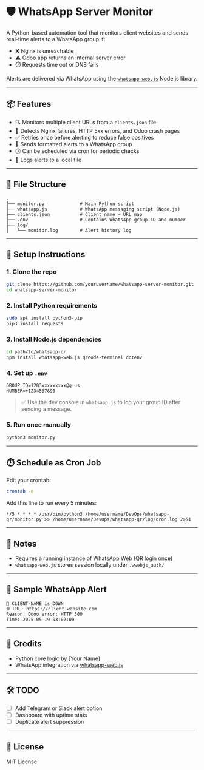 # 🛡️ WhatsApp Server Monitor

A Python-based automation tool that monitors client websites and sends real-time alerts to a WhatsApp group if:

- ❌ Nginx is unreachable
- ⚠️ Odoo app returns an internal server error
- ⏱️ Requests time out or DNS fails

Alerts are delivered via WhatsApp using the [`whatsapp-web.js`](https://github.com/pedroslopez/whatsapp-web.js) Node.js library.

---

## 📦 Features

- 🔍 Monitors multiple client URLs from a `clients.json` file
- 🚨 Detects Nginx failures, HTTP 5xx errors, and Odoo crash pages
- ✅ Retries once before alerting to reduce false positives
- 💬 Sends formatted alerts to a WhatsApp group
- 🕒 Can be scheduled via cron for periodic checks
- 📝 Logs alerts to a local file

---

## 📁 File Structure

```
.
├── monitor.py             # Main Python script
├── whatsapp.js            # WhatsApp messaging script (Node.js)
├── clients.json           # Client name → URL map
├── .env                   # Contains WhatsApp group ID and number
├── log/
│   └── monitor.log        # Alert history log
```

---

## 🔧 Setup Instructions

### 1. Clone the repo
```bash
git clone https://github.com/yourusername/whatsapp-server-monitor.git
cd whatsapp-server-monitor
```

### 2. Install Python requirements
```bash
sudo apt install python3-pip
pip3 install requests
```

### 3. Install Node.js dependencies
```bash
cd path/to/whatsapp-qr
npm install whatsapp-web.js qrcode-terminal dotenv
```

### 4. Set up `.env`

```env
GROUP_ID=1203xxxxxxxxx@g.us
NUMBER=+1234567890
```

> ✅ Use the dev console in `whatsapp.js` to log your group ID after sending a message.

### 5. Run once manually

```bash
python3 monitor.py
```

---

## ⏱️ Schedule as Cron Job

Edit your crontab:
```bash
crontab -e
```

Add this line to run every 5 minutes:
```cron
*/5 * * * * /usr/bin/python3 /home/username/DevOps/whatsapp-qr/monitor.py >> /home/username/DevOps/whatsapp-qr/log/cron.log 2>&1
```

---

## 🔐 Notes

- Requires a running instance of WhatsApp Web (QR login once)
- `whatsapp-web.js` stores session locally under `.wwebjs_auth/`

---

## 📸 Sample WhatsApp Alert

```
🔴 CLIENT-NAME is DOWN
🌐 URL: https://client-website.com
Reason: Odoo error: HTTP 500
Time: 2025-05-19 03:02:00
```

---

## 🙏 Credits

- Python core logic by [Your Name]
- WhatsApp integration via [whatsapp-web.js](https://github.com/pedroslopez/whatsapp-web.js)

---

## 🛠 TODO

- [ ] Add Telegram or Slack alert option
- [ ] Dashboard with uptime stats
- [ ] Duplicate alert suppression

---

## 📄 License

MIT License
